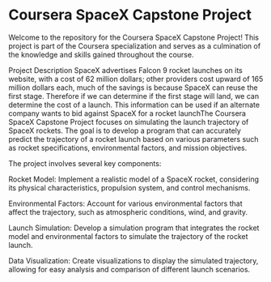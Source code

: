# Coursera SpaceX Capstone Project
Welcome to the repository for the Coursera SpaceX Capstone Project! This project is part of the Coursera specialization and serves as a culmination of the knowledge and skills gained throughout the course.

Project Description
SpaceX advertises Falcon 9 rocket launches on its website, with a cost of 62 million dollars; other providers cost upward of 165 million dollars each, much of the savings is because SpaceX can reuse the first stage. Therefore if we can determine if the first stage will land, we can determine the cost of a launch. This information can be used if an alternate company wants to bid against SpaceX for a rocket launchThe Coursera SpaceX Capstone Project focuses on simulating the launch trajectory of SpaceX rockets. The goal is to develop a program that can accurately predict the trajectory of a rocket launch based on various parameters such as rocket specifications, environmental factors, and mission objectives.

The project involves several key components:

Rocket Model: Implement a realistic model of a SpaceX rocket, considering its physical characteristics, propulsion system, and control mechanisms.

Environmental Factors: Account for various environmental factors that affect the trajectory, such as atmospheric conditions, wind, and gravity.

Launch Simulation: Develop a simulation program that integrates the rocket model and environmental factors to simulate the trajectory of the rocket launch.

Data Visualization: Create visualizations to display the simulated trajectory, allowing for easy analysis and comparison of different launch scenarios.
